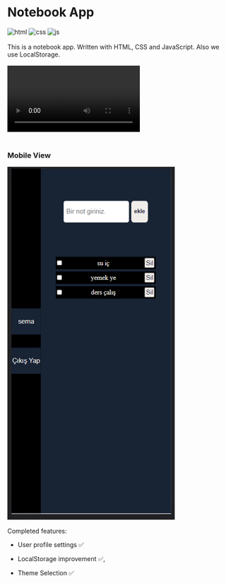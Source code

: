 # Notebook App

![html](https://img.shields.io/badge/HTML5-E34F26?style=for-the-badge&logo=html5&logoColor=white)
![css](https://img.shields.io/badge/CSS3-1572B6?style=for-the-badge&logo=css3&logoColor=white)
![js](https://img.shields.io/badge/JavaScript-323330?style=for-the-badge&logo=javascript&logoColor=F7DF1E)
<br>
<br>
This is a notebook app. Written with HTML, CSS and JavaScript. Also we use LocalStorage.
<br>
<br>
![last_version](/assets/last_version.mp4)
<br>
<br>

### Mobile View

![mobie_view](/assets/Mobile_look.png)

Completed features:

- User profile settings ✅

- LocalStorage improvement ✅,

- Theme Selection ✅
